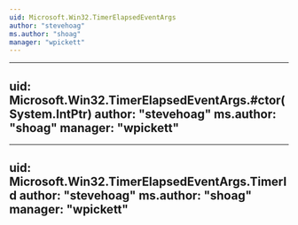 ```yaml
---
uid: Microsoft.Win32.TimerElapsedEventArgs
author: "stevehoag"
ms.author: "shoag"
manager: "wpickett"
---
```


---
uid: Microsoft.Win32.TimerElapsedEventArgs.#ctor(System.IntPtr)
author: "stevehoag"
ms.author: "shoag"
manager: "wpickett"
---

---
uid: Microsoft.Win32.TimerElapsedEventArgs.TimerId
author: "stevehoag"
ms.author: "shoag"
manager: "wpickett"
---
